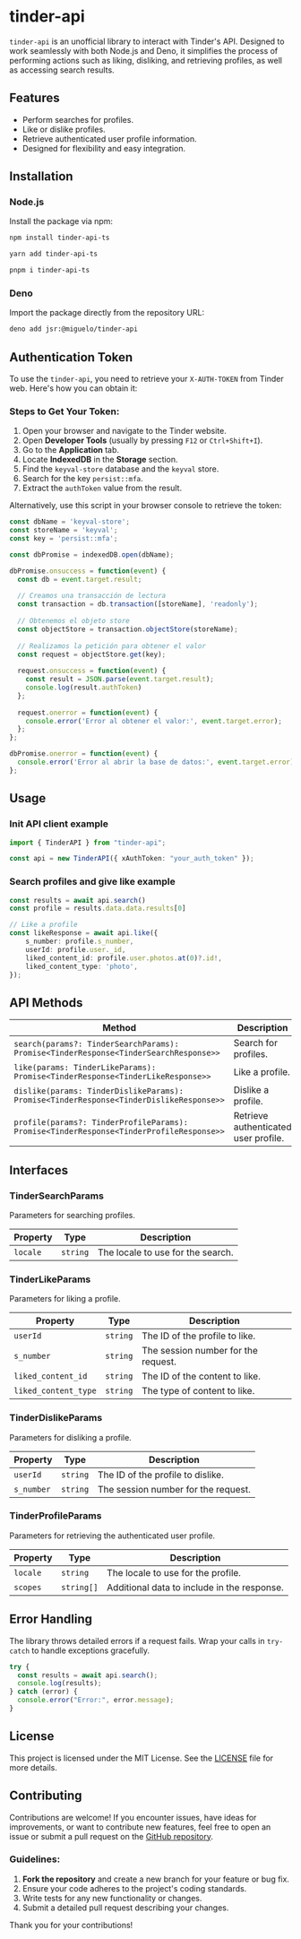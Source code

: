 # tinder-api

`tinder-api` is an unofficial library to interact with Tinder's API. Designed to work seamlessly with both Node.js and Deno, it simplifies the process of performing actions such as liking, disliking, and retrieving profiles, as well as accessing search results.

## Features

- Perform searches for profiles.
- Like or dislike profiles.
- Retrieve authenticated user profile information.
- Designed for flexibility and easy integration.

## Installation

### Node.js

Install the package via npm:

```bash
npm install tinder-api-ts
```

```bash
yarn add tinder-api-ts
```

```bash
pnpm i tinder-api-ts
```

### Deno

Import the package directly from the repository URL:

```bash
deno add jsr:@miguelo/tinder-api
```

## Authentication Token

To use the `tinder-api`, you need to retrieve your `X-AUTH-TOKEN` from Tinder web. Here's how you can obtain it:

### Steps to Get Your Token:

1. Open your browser and navigate to the Tinder website.  
2. Open **Developer Tools** (usually by pressing `F12` or `Ctrl+Shift+I`).  
3. Go to the **Application** tab.  
4. Locate **IndexedDB** in the **Storage** section.  
5. Find the `keyval-store` database and the `keyval` store.  
6. Search for the key `persist::mfa`.  
7. Extract the `authToken` value from the result. 

Alternatively, use this script in your browser console to retrieve the token:

```javascript
const dbName = 'keyval-store';
const storeName = 'keyval';
const key = 'persist::mfa';

const dbPromise = indexedDB.open(dbName);

dbPromise.onsuccess = function(event) {
  const db = event.target.result;
  
  // Creamos una transacción de lectura
  const transaction = db.transaction([storeName], 'readonly');
  
  // Obtenemos el objeto store
  const objectStore = transaction.objectStore(storeName);
  
  // Realizamos la petición para obtener el valor
  const request = objectStore.get(key);
  
  request.onsuccess = function(event) {
    const result = JSON.parse(event.target.result);
    console.log(result.authToken)
  };
  
  request.onerror = function(event) {
    console.error('Error al obtener el valor:', event.target.error);
  };
};

dbPromise.onerror = function(event) {
  console.error('Error al abrir la base de datos:', event.target.error);
};
```

## Usage

### Init API client example

```typescript
import { TinderAPI } from "tinder-api";

const api = new TinderAPI({ xAuthToken: "your_auth_token" });
```

### Search profiles and give like example

```typescript
const results = await api.search()
const profile = results.data.data.results[0]

// Like a profile
const likeResponse = await api.like({
    s_number: profile.s_number,
    userId: profile.user._id,
    liked_content_id: profile.user.photos.at(0)?.id!,
    liked_content_type: 'photo',
});
```

## API Methods

| Method | Description |
|--------|-------------|
| `search(params?: TinderSearchParams): Promise<TinderResponse<TinderSearchResponse>>` | Search for profiles. |
| `like(params: TinderLikeParams): Promise<TinderResponse<TinderLikeResponse>>` | Like a profile. |
| `dislike(params: TinderDislikeParams): Promise<TinderResponse<TinderDislikeResponse>>` | Dislike a profile. |
| `profile(params?: TinderProfileParams): Promise<TinderResponse<TinderProfileResponse>>` | Retrieve authenticated user profile. |

## Interfaces

### TinderSearchParams

Parameters for searching profiles.

| Property      | Type       | Description                            |
|---------------|------------|----------------------------------------|
| `locale`      | `string`   | The locale to use for the search.      |

### TinderLikeParams

Parameters for liking a profile.

| Property           | Type       | Description                            |
|--------------------|------------|----------------------------------------|
| `userId`           | `string`   | The ID of the profile to like.         |
| `s_number`         | `string`   | The session number for the request.    |
| `liked_content_id` | `string`   | The ID of the content to like.         |
| `liked_content_type` | `string` | The type of content to like.           |

### TinderDislikeParams

Parameters for disliking a profile.

| Property   | Type       | Description                            |
|------------|------------|----------------------------------------|
| `userId`   | `string`   | The ID of the profile to dislike.      |
| `s_number` | `string`   | The session number for the request.    |

### TinderProfileParams

Parameters for retrieving the authenticated user profile.

| Property   | Type       | Description                            |
|------------|------------|----------------------------------------|
| `locale`   | `string`   | The locale to use for the profile.     |
| `scopes`   | `string[]` | Additional data to include in the response. |


## Error Handling

The library throws detailed errors if a request fails. Wrap your calls in `try-catch` to handle exceptions gracefully.

```typescript
try {
  const results = await api.search();
  console.log(results);
} catch (error) {
  console.error("Error:", error.message);
}
```

## License

This project is licensed under the MIT License. See the [LICENSE](LICENSE) file for more details.

## Contributing

Contributions are welcome! If you encounter issues, have ideas for improvements, or want to contribute new features, feel free to open an issue or submit a pull request on the [GitHub repository](https://github.com/Miguelo981/tinder-api).

### Guidelines:

1. **Fork the repository** and create a new branch for your feature or bug fix.
2. Ensure your code adheres to the project's coding standards.
3. Write tests for any new functionality or changes.
4. Submit a detailed pull request describing your changes.

Thank you for your contributions!